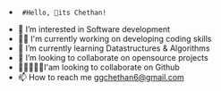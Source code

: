 -      #Hello, 👋its Chethan!
- 👀 I’m interested in Software development
- 👨‍💻 I'm currently working on developing coding skills
- 🌱 I’m currently learning Datastructures & Algorithms
- 💞️ I’m looking to collaborate on opensource projects
- 🧑🏻‍🤝‍🧑🏼I'am looking to collaborate on Github
- 📫 How to reach me ggchethan6@gmail.com

<!---
ChethanggGH22 is a ✨ special ✨ repository because its `README.md` (this file) appears on your GitHub profile.
You can click the Preview link to take a look at your changes.
--->
